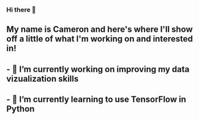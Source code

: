 ### Hi there 👋

<!--
**Ezazi82/Ezazi82** is a ✨ _special_ ✨ repository because its `README.md` (this file) appears on your GitHub profile.

Here are some ideas to get you started:

- 🔭 I’m currently working on ...
- 🌱 I’m currently learning ...
- 👯 I’m looking to collaborate on ...
- 🤔 I’m looking for help with ...
- 💬 Ask me about ...
- 📫 How to reach me: ...
- 😄 Pronouns: ...
- ⚡ Fun fact: ...
-->

## My name is Cameron and here's where I'll show off a little of what I'm working on and interested in!
## - 🔭 I’m currently working on improving my data vizualization skills
## - 🌱 I’m currently learning to use TensorFlow in Python

